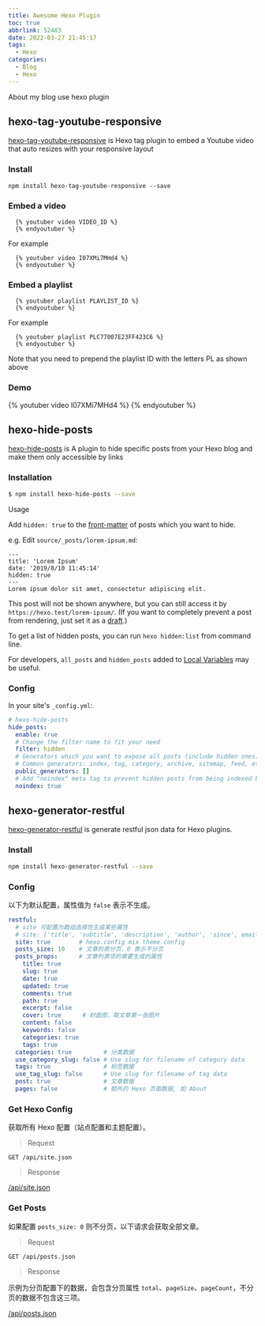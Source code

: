 ```yaml
---
title: Awesome Hexo Plugin
toc: true
abbrlink: 52483
date: 2022-03-27 21:45:17
tags:
  - Hexo
categories:
  - Blog
  - Hexo
---
```


About my blog use hexo plugin

## hexo-tag-youtube-responsive

[hexo-tag-youtube-responsive](https://github.com/quocvu/hexo-tag-youtube-responsive) is Hexo tag plugin to embed a Youtube video that auto resizes with your responsive layout

### Install

```shell
npm install hexo-tag-youtube-responsive --save
```

### Embed a video

```
  {% youtuber video VIDEO_ID %}
  {% endyoutuber %}
```

For example

```
  {% youtuber video I07XMi7MHd4 %}
  {% endyoutuber %}
```

### Embed a playlist

```
  {% youtuber playlist PLAYLIST_ID %}
  {% endyoutuber %}
```

For example

```
  {% youtuber playlist PLC77007E23FF423C6 %}
  {% endyoutuber %}
```

Note that you need to prepend the playlist ID with the letters PL as shown above

### Demo

{% youtuber video I07XMi7MHd4 %}
{% endyoutuber %}


## hexo-hide-posts

[hexo-hide-posts](https://github.com/prinsss/hexo-hide-posts) is A plugin to hide specific posts from your Hexo blog and make them only accessible by links

### Installation

``` bash
$ npm install hexo-hide-posts --save
```

Usage

Add `hidden: true` to the [front-matter](https://hexo.io/docs/front-matter) of posts which you want to hide.

e.g. Edit `source/_posts/lorem-ipsum.md`:

```text
---
title: 'Lorem Ipsum'
date: '2019/8/10 11:45:14'
hidden: true
---
Lorem ipsum dolor sit amet, consectetur adipiscing elit.
```

This post will not be shown anywhere, but you can still access it by `https://hexo.test/lorem-ipsum/`. (If you want to completely prevent a post from rendering, just set it as a [draft](https://hexo.io/docs/writing.html#Drafts).)

To get a list of hidden posts, you can run `hexo hidden:list` from command line.

For developers, `all_posts` and `hidden_posts` added to [Local Variables](https://hexo.io/api/locals) may be useful.

### Config

In your site's `_config.yml`:

```yml
# hexo-hide-posts
hide_posts:
  enable: true
  # Change the filter name to fit your need
  filter: hidden
  # Generators which you want to expose all posts (include hidden ones) to.
  # Common generators: index, tag, category, archive, sitemap, feed, etc.
  public_generators: []
  # Add "noindex" meta tag to prevent hidden posts from being indexed by search engines
  noindex: true
```


## hexo-generator-restful

[hexo-generator-restful](https://github.com/yscoder/hexo-generator-restful) is generate restful json data for Hexo plugins.

### Install

```bash
npm install hexo-generator-restful --save
```

### Config

以下为默认配置，属性值为 `false` 表示不生成。

```yml
restful:
  # site 可配置为数组选择性生成某些属性
  # site: ['title', 'subtitle', 'description', 'author', 'since', email', 'favicon', 'avatar']
  site: true        # hexo.config mix theme.config
  posts_size: 10    # 文章列表分页，0 表示不分页
  posts_props:      # 文章列表项的需要生成的属性
    title: true
    slug: true
    date: true
    updated: true
    comments: true
    path: true
    excerpt: false
    cover: true      # 封面图，取文章第一张图片
    content: false
    keywords: false
    categories: true
    tags: true
  categories: true         # 分类数据
  use_category_slug: false # Use slug for filename of category data
  tags: true               # 标签数据
  use_tag_slug: false      # Use slug for filename of tag data
  post: true               # 文章数据
  pages: false             # 额外的 Hexo 页面数据, 如 About
```

### Get Hexo Config

获取所有 Hexo 配置（站点配置和主题配置）。

> Request

```
GET /api/site.json
```

> Response

[/api/site.json](https://samzong.me/api/site.json)

### Get Posts

如果配置 `posts_size: 0` 则不分页，以下请求会获取全部文章。

> Request

```
GET /api/posts.json
```

> Response

示例为分页配置下的数据，会包含分页属性 `total`、`pageSize`、`pageCount`，不分页的数据不包含这三项。

[/api/posts.json](https://samzong.me/api/posts.json)